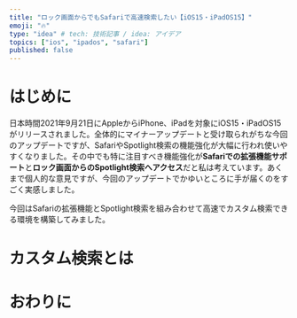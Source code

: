 ```yaml
---
title: "ロック画面からでもSafariで高速検索したい【iOS15・iPadOS15】"
emoji: "🔥"
type: "idea" # tech: 技術記事 / idea: アイデア
topics: ["ios", "ipados", "safari"]
published: false
---
```


# はじめに

日本時間2021年9月21日にAppleからiPhone、iPadを対象にiOS15・iPadOS15がリリースされました。全体的にマイナーアップデートと受け取られがちな今回のアップデートですが、SafariやSpotlight検索の機能強化が大幅に行われ使いやすくなりました。その中でも特に注目すべき機能強化が**Safariでの拡張機能サポート**と**ロック画面からのSpotlight検索へアクセス**だと私は考えています。あくまで個人的な意見ですが、今回のアップデートでかゆいところに手が届くのをすごく実感しました。

今回はSafariの拡張機能とSpotlight検索を組み合わせて高速でカスタム検索できる環境を構築してみました。

# カスタム検索とは


# おわりに